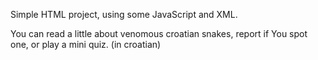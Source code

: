 Simple HTML project, using some JavaScript and XML.

You can read a little about venomous croatian snakes, report if You spot one, or play a mini quiz. (in croatian)
